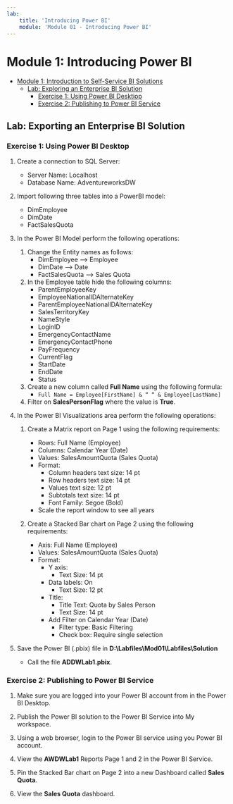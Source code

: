 ```yaml
---
lab:
    title: 'Introducing Power BI'
    module: 'Module 01 - Introducing Power BI'
---
```

# Module 1: Introducing Power BI

- [Module 1: Introduction to Self-Service BI Solutions](#module-1-introduction-to-self-service-bi-solutions)
  - [Lab: Exploring an Enterprise BI Solution](#lab-exploring-an-enterprise-bi-solution)
    - [Exercise 1: Using Power BI Desktiop](#exercise-1-using-power-bi-desktop)
    - [Exercise 2: Publishing to Power BI Service](#exercise-2-publishing-to-power-bi-service)

## Lab: Exporting an Enterprise BI Solution

### Exercise 1: Using Power BI Desktop

1. Create a connection to SQL Server:
    - Server Name: Localhost
    - Database Name: AdventureworksDW
1. Import following three tables into a PowerBI model:
    - DimEmployee
    - DimDate
    - FactSalesQuota
1. In the Power BI Model perform the following operations: 
    1. Change the Entity names as follows:
        - DimEmployee --> Employee
        - DimDate --> Date
        - FactSalesQuota --> Sales Quota
    1. In the Employee table hide the following columns:
        - ParentEmployeeKey
        - EmployeeNationalIDAlternateKey
        - ParentEmployeeNationalIDAlternateKey
        - SalesTerritoryKey
        - NameStyle
        - LoginID
        - EmergencyContactName
        - EmergencyContactPhone
        - PayFrequency
        - CurrentFlag
        - StartDate
        - EndDate
        - Status
    1. Create a new column called **Full Name** using the following formula:
         - ```Full Name = Employee[FirstName] & “ “ & Employee[LastName]```
    1. Filter on **SalesPersonFlag** where the value is **True**.

1. In the Power BI Visualizations area perform the following operations:
    1. Create a Matrix report on Page 1 using the following requirements:
        - Rows: Full Name (Employee)
        - Columns: Calendar Year (Date)
        - Values: SalesAmountQuota (Sales Quota)
        - Format:
            - Column headers text size:  14 pt
            - Row headers text size: 14 pt
            - Values text size: 12 pt
            - Subtotals text size: 14 pt
            - Font Family: Segoe (Bold)
        - Scale the report window to see all years

    1. Create a Stacked Bar chart on Page 2 using the following requirements:
        - Axis: Full Name (Employee)
        - Values: SalesAmountQuota (Sales Quota)
        - Format:
            - Y axis:
                - Text Size: 14 pt
            - Data labels: On
                - Text Size: 12 pt
            - Title:
                - Title Text: Quota by Sales Person
                - Text Size: 14 pt
            - Add Filter on Calendar Year (Date)
                - Filter type: Basic Filtering
                - Check box: Require single selection

1. Save the Power BI (.pbix) file in **D:\\Labfiles\\Mod01\\Labfiles\\Solution**
    - Call the file **ADDWLab1.pbix**.

### Exercise 2: Publishing to Power BI Service

1. Make sure you are logged into your Power BI account from in the Power BI Desktop.

1. Publish the Power BI solution to the Power BI Service into My workspace.

1. Using a web browser, login to the Power BI service using you Power BI account.

1. View the **AWDWLab1** Reports Page 1 and 2 in the Power BI Service.

1. Pin the Stacked Bar chart on Page 2 into a new Dashboard called **Sales Quota**.

1. View the **Sales Quota** dashboard.
